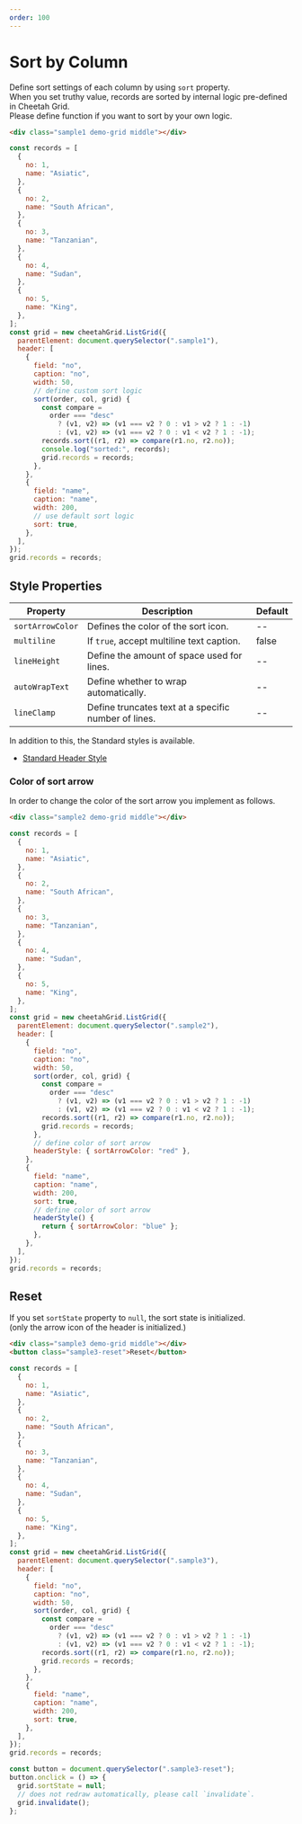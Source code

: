 ```yaml
---
order: 100
---
```


# Sort by Column

Define sort settings of each column by using `sort` property.  
When you set truthy value, records are sorted by internal logic pre-defined in Cheetah Grid.  
Please define function if you want to sort by your own logic.

<code-preview>

```html
<div class="sample1 demo-grid middle"></div>
```

```js
const records = [
  {
    no: 1,
    name: "Asiatic",
  },
  {
    no: 2,
    name: "South African",
  },
  {
    no: 3,
    name: "Tanzanian",
  },
  {
    no: 4,
    name: "Sudan",
  },
  {
    no: 5,
    name: "King",
  },
];
const grid = new cheetahGrid.ListGrid({
  parentElement: document.querySelector(".sample1"),
  header: [
    {
      field: "no",
      caption: "no",
      width: 50,
      // define custom sort logic
      sort(order, col, grid) {
        const compare =
          order === "desc"
            ? (v1, v2) => (v1 === v2 ? 0 : v1 > v2 ? 1 : -1)
            : (v1, v2) => (v1 === v2 ? 0 : v1 < v2 ? 1 : -1);
        records.sort((r1, r2) => compare(r1.no, r2.no));
        console.log("sorted:", records);
        grid.records = records;
      },
    },
    {
      field: "name",
      caption: "name",
      width: 200,
      // use default sort logic
      sort: true,
    },
  ],
});
grid.records = records;
```

</code-preview>

## Style Properties

| Property         | Description                                          | Default |
| ---------------- | ---------------------------------------------------- | ------- |
| `sortArrowColor` | Defines the color of the sort icon.                  | --      |
| `multiline`      | If `true`, accept multiline text caption.            | false   |
| `lineHeight`     | Define the amount of space used for lines.           | --      |
| `autoWrapText`   | Define whether to wrap automatically.                | --      |
| `lineClamp`      | Define truncates text at a specific number of lines. | --      |

In addition to this, the Standard styles is available.

- [Standard Header Style](./header_styles.md)

### Color of sort arrow

In order to change the color of the sort arrow you implement as follows.

<code-preview>

```html
<div class="sample2 demo-grid middle"></div>
```

```js
const records = [
  {
    no: 1,
    name: "Asiatic",
  },
  {
    no: 2,
    name: "South African",
  },
  {
    no: 3,
    name: "Tanzanian",
  },
  {
    no: 4,
    name: "Sudan",
  },
  {
    no: 5,
    name: "King",
  },
];
const grid = new cheetahGrid.ListGrid({
  parentElement: document.querySelector(".sample2"),
  header: [
    {
      field: "no",
      caption: "no",
      width: 50,
      sort(order, col, grid) {
        const compare =
          order === "desc"
            ? (v1, v2) => (v1 === v2 ? 0 : v1 > v2 ? 1 : -1)
            : (v1, v2) => (v1 === v2 ? 0 : v1 < v2 ? 1 : -1);
        records.sort((r1, r2) => compare(r1.no, r2.no));
        grid.records = records;
      },
      // define color of sort arrow
      headerStyle: { sortArrowColor: "red" },
    },
    {
      field: "name",
      caption: "name",
      width: 200,
      sort: true,
      // define color of sort arrow
      headerStyle() {
        return { sortArrowColor: "blue" };
      },
    },
  ],
});
grid.records = records;
```

</code-preview>

## Reset

If you set `sortState` property to `null`, the sort state is initialized.  
(only the arrow icon of the header is initialized.)

<code-preview>

```html
<div class="sample3 demo-grid middle"></div>
<button class="sample3-reset">Reset</button>
```

```js
const records = [
  {
    no: 1,
    name: "Asiatic",
  },
  {
    no: 2,
    name: "South African",
  },
  {
    no: 3,
    name: "Tanzanian",
  },
  {
    no: 4,
    name: "Sudan",
  },
  {
    no: 5,
    name: "King",
  },
];
const grid = new cheetahGrid.ListGrid({
  parentElement: document.querySelector(".sample3"),
  header: [
    {
      field: "no",
      caption: "no",
      width: 50,
      sort(order, col, grid) {
        const compare =
          order === "desc"
            ? (v1, v2) => (v1 === v2 ? 0 : v1 > v2 ? 1 : -1)
            : (v1, v2) => (v1 === v2 ? 0 : v1 < v2 ? 1 : -1);
        records.sort((r1, r2) => compare(r1.no, r2.no));
        grid.records = records;
      },
    },
    {
      field: "name",
      caption: "name",
      width: 200,
      sort: true,
    },
  ],
});
grid.records = records;

const button = document.querySelector(".sample3-reset");
button.onclick = () => {
  grid.sortState = null;
  // does not redraw automatically, please call `invalidate`.
  grid.invalidate();
};
```

</code-preview>
